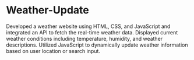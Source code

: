 # Weather-Update
Developed a weather website using HTML, CSS, and JavaScript and integrated an API to fetch the real-time weather data.
Displayed current weather conditions including temperature, humidity, and weather descriptions.
Utilized JavaScript to dynamically update weather information based on user location or search input.
